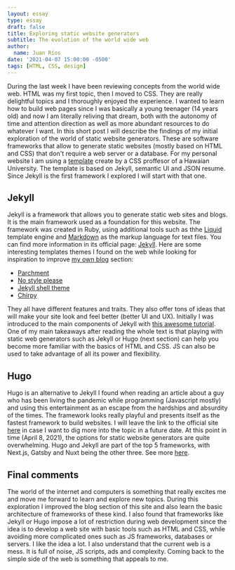 ```yaml
---
layout: essay
type: essay
draft: false
title: Exploring static website generators
subtitle: The evolution of the world wide web
author:
  name: Juan Ríos
date: '2021-04-07 15:00:00 -0500'
tags: [HTML, CSS, design]
---
```

During the last week I have been reviewing concepts from the world wide web. HTML was my first topic, then I moved to CSS. They are really delightful topics and I thoroughly enjoyed the experience. I wanted to learn how to build web pages since I was basically a young teenager (14 years old) and now I am literally reliving that dream, both with the autonomy of time and attention direction as well as more abundant resources to do whatever I want. In this short post I will describe the findings of my initial exploration of the world of static website generators. These are software frameworks that allow to generate static websites (mostly based on HTML and CSS) that don't require a web server or a database. For my personal website I am using a [template](https://techfolios.github.io/userguide.html) create by a CSS proffesor of a Hawaian University. The template is based on Jekyll, semantic UI and JSON resume. Since Jekyll is the first framework I explored I will start with that one. 

## Jekyll

Jekyll is a framework that allows you to generate static web sites and blogs. It is the main framework used as a foundation for this website. The framework was created in Ruby, using additional tools such as thhe [Liquid](https://github.com/Shopify/liquid) template engine and [Markdown](https://daringfireball.net/projects/markdown/) as the markup language for text files. You can find more information in its official page: [Jekyll](https://jekyllrb.com/). Here are some interesting templates themes I found on the web while looking for inspiration to improve [my own blog](juandarr.github.io/essays) section:

- [Parchment](https://pro-panda.github.io/parchment/)
- [No style please](https://riggraz.dev/no-style-please/)
- [Jekyll shell theme](https://tareqdandachi.github.io/jekyll-shell-theme/)
- [Chirpy](https://chirpy.cotes.info/)

They all have different features and traits. They also offer tons of ideas that will make your site look and feel better (better UI and UX).
Initially I was introduced to the main components of Jekyll with [this awesome tutorial](https://www.section.io/engineering-education/build-a-jekyll-site/). One of my main takeaways after reading the whole text is that playing with static web generators such as Jekyll or Hugo (next section) can help you become more familiar with the basics of HTML and CSS. JS can also be used to take advantage of all its power and flexibility.

## Hugo

Hugo is an alternative to Jekyll I found when reading an article about a guy who has been living the pandemic while programming (Javascript mostly) and using this entertainment as an escape from the hardships and absurdity of the times. The framework looks really playful and presents itself as the fastest framework to build websites. I will leave the link to the official site [here](https://gohugo.io/) in case I want to dig more into the topic in a future date. At this point in time (April 8, 2021), the options for static website generators are quite overwhelming. Hugo and Jekyll are part of the top 5 frameworks, with Next.js, Gatsby and Nuxt being the other three. See more [here](https://jamstack.org/generators/).

## Final comments
The world of the internet and computers is something that really excites me and move me forward to learn and explore new topics. During this exploration I improved the blog section of this site and also learn the basic architecture of frameworks of these kind. I also found that frameworks like Jekyll or Hugo impose a lot of restriction during web development since the idea is to develop a web site with basic tools such as HTML and CSS, while avoiding more complicated ones such as JS frameworks, databases or servers. I like the idea a lot. I also understand that the current web is a mess. It is full of noise, JS scripts, ads and complexity. Coming back to the simple side of the web is something that appeals to me.  